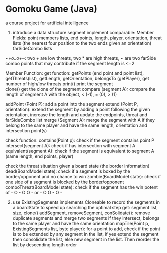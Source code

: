 # Gomoku Game (Java)
a course project for artificial intelligence

1) introduce a data structure segment implement comparable:
Member Fields:
point members lists, 
end points, 
length, 
player, 
orientation, 
threat lists (the nearest four position to the two ends given an orientation)
farSideCombo lists 

~+*o..o*+~: two + are low threats, two * are high threats, ~ are two farSide combo points that may contribute if the segment length is <=2

Member Function:
get function: 
getPoints (end point and point list), getThreats(list), getLength, getOrientation, belongsTo (getPlayer), get number of high/low threats
print() print the segment  
clone() get the clone of the segment
compare (segment A): compare the length of segment A with the object, < (-1), = (0), > (1)

addPoint (Point P): add a point into the segment
extend (Point P, orientation): extend the segment by adding a point following the given orientation, increase the length and update the endpoints, threat and farSideCombo list
merge (Segment A): merge the segment with A if they belong to the same player and have the same length, orientation and intersection point(s)


check function: 
contains(Point p): check if the segment contains point P
intersect(segment A): check if has intersection with segment A
equivalent(segment A): check if the segment is equivalent to segment A (same length, end points, player)

check the threat situation given a board state (the border information)
dead(BoardModel state): check if a segment is boxed by the border/opponent and no chance to win
zombie(BoardModel state): check if one side of a segment is blocked by the border/opponent 
comboThreat(BoardModel state): check if the segment has the win potent of - O - O O -  or - O O - O -


2) use ExistingSegments implements Cloneable
to record the segments in a boardState to speed up searching the optimal step 
get: segment list, size, clone() 
addSegment, removeSegment, 
conSolidate(): remove duplicate segments and merge two segments if they intersect, belongs to the same player and  have the same orientation
mapTile(Point p, ExistingSegments list, byte player): for a point to add, check if the point is to be extended by any segment in the list, if yes extend the segment then consolidate the list, else new segment in the list. Then reorder the list by descending length order





